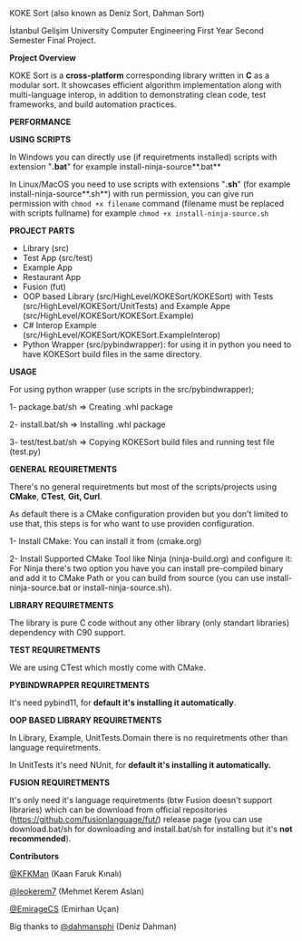 KOKE Sort (also known as Deniz Sort, Dahman Sort)

İstanbul Gelişim University Computer Engineering First Year Second Semester Final Project.

**Project Overview**

KOKE Sort is a **cross-platform** corresponding library written in **C** as a modular sort. It showcases efficient algorithm implementation along with multi-language interop, in addition to demonstrating clean code, test frameworks, and build automation practices.

**PERFORMANCE**

**USING SCRIPTS**

In Windows you can directly use (if requiretments installed) scripts with extension "**.bat**" for example install-ninja-source**.bat**

In Linux/MacOS you need to use scripts with extensions "**.sh**" (for example install-ninja-source**.sh**) with run permission, you can give run permission with `chmod +x filename` command (filename must be replaced with scripts fullname) for example `chmod +x install-ninja-source.sh`

**PROJECT PARTS**

* Library (src)
* Test App (src/test)
* Example App
* Restaurant App
* Fusion (fut)
* OOP based Library (src/HighLevel/KOKESort/KOKESort) with Tests (src/HighLevel/KOKESort/UnitTests) and Example Appe (src/HighLevel/KOKESort/KOKESort.Example)
* C# Interop Example (src/HighLevel/KOKESort/KOKESort.ExampleInterop)
* Python Wrapper (src/pybindwrapper): for using it in python you need to have KOKESort build files in the same directory.

**USAGE**

For using python wrapper (use scripts in the src/pybindwrapper);

1- package.bat/sh => Creating .whl package

2- install.bat/sh => Installing .whl package

3- test/test.bat/sh => Copying KOKESort build files and running test file (test.py)

**GENERAL REQUIRETMENTS**

There's no general requiretments but most of the scripts/projects using **CMake**, **CTest**, **Git, Curl**.

As default there is a CMake configuration providen but you don't limited to use that, this steps is for who want to use providen configuration.

1- Install CMake: You can install it from (cmake.org)

2- Install Supported CMake Tool like Ninja (ninja-build.org) and configure it: For Ninja there's two option you have you can install pre-compiled binary and add it to CMake Path or you can build from source (you can use install-ninja-source.bat or install-ninja-source.sh).

**LIBRARY REQUIRETMENTS**

The library is pure C code without any other library (only standart libraries) dependency with C90 support.

**TEST REQUIRETMENTS**

We are using CTest which mostly come with CMake.

**PYBINDWRAPPER REQUIRETMENTS**

It's need pybind11, for **default it's installing it automatically**.

**OOP BASED LIBRARY REQUIRETMENTS**

In Library, Example, UnitTests.Domain there is no requiretments other than language requiretments.

In UnitTests it's need NUnit, for **default it's installing it automatically.**

**FUSION REQUIRETMENTS**

It's only need it's language requiretments (btw Fusion doesn't support libraries) which can be download from official repositories (https://github.com/fusionlanguage/fut/) release page (you can use download.bat/sh for downloading and install.bat/sh for installing but it's **not recommended**).

**Contributors**

[@KFKMan](https://github.com/KFKMan) (Kaan Faruk Kınalı)

[@leokerem7](https://github.com/leokerem7) (Mehmet Kerem Aslan)

[@EmirageCS](https://github.com/EmirageCS) (Emirhan Uçan)

Big thanks to [@dahmansphi](https://github.com/dahmansphi) (Deniz Dahman)
